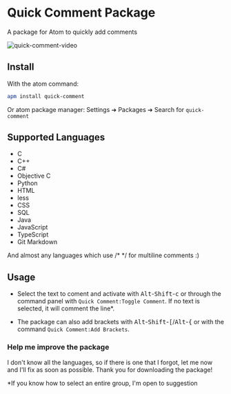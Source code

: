 # Quick Comment Package

A package for Atom to quickly add comments

![quick-comment-video](https://raw.githubusercontent.com/ValentinLaTortue/quick-comment/master/quick-comment.gif)

## Install

With the atom command:
```bash
apm install quick-comment
```
Or  atom package manager: Settings ➔ Packages ➔ Search for `quick-comment`

## Supported Languages
- C
- C++
- C#
- Objective C
- Python
- HTML
- less
- CSS
- SQL
- Java
- JavaScript
- TypeScript
- Git Markdown

And almost any languages which use /* */ for multiline comments :)
## Usage

- Select the text to coment and activate with <kbd>Alt</kbd>-<kbd>Shift</kbd>-<kbd>c</kbd> or through the command panel with `Quick Comment:Toggle Comment`. If no text is selected, it will comment the line*.

- The package can also add brackets with <kbd>Alt</kbd>-<kbd>Shift</kbd>-<kbd>[</kbd>/<kbd>Alt</kbd>-<kbd>{</kbd> or with the command `Quick Comment:Add Brackets`.

### Help me improve the package

I don't know all the languages, so if there is one that I forgot, let me now and I'll fix as soon as possible.
Thank you for downloading the package!

*If you know how to select an entire group, I'm open to suggestion
